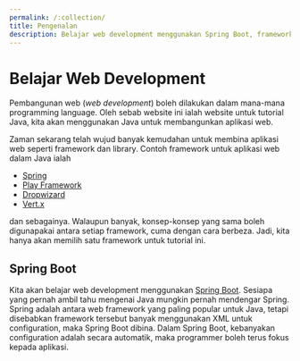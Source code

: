 ```yaml
---
permalink: /:collection/
title: Pengenalan
description: Belajar web development menggunakan Spring Boot, framework yang paling popular dalam Java.
---
```


# Belajar Web Development

Pembangunan web (*web development*) boleh dilakukan dalam mana-mana programming
language. Oleh sebab website ini ialah website untuk tutorial Java, kita akan
menggunakan Java untuk membangunkan aplikasi web.

Zaman sekarang telah wujud banyak kemudahan untuk membina aplikasi web seperti
framework dan library. Contoh framework untuk aplikasi web dalam Java ialah

* [Spring](https://spring.io/)
* [Play Framework](https://www.playframework.com/)
* [Dropwizard](https://www.dropwizard.io/)
* [Vert.x](https://vertx.io/)

dan sebagainya. Walaupun banyak, konsep-konsep yang sama boleh digunapakai
antara setiap framework, cuma dengan cara berbeza. Jadi, kita hanya akan memilih
satu framework untuk tutorial ini.

## Spring Boot

Kita akan belajar web development menggunakan [Spring
Boot](https://spring.io/projects/spring-boot). Sesiapa yang pernah ambil tahu
mengenai Java mungkin pernah mendengar Spring. Spring adalah antara web
framework yang paling popular untuk Java, tetapi disebabkan framework tersebut
banyak menggunakan XML untuk configuration, maka Spring Boot dibina. Dalam
Spring Boot, kebanyakan configuration adalah secara automatik, maka programmer
boleh terus fokus kepada aplikasi.
